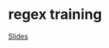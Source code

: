 regex training
==============

[Slides](http://go-talks.appspot.com/github.com/PieterD/slides/regex-training/regex-training.slide)

